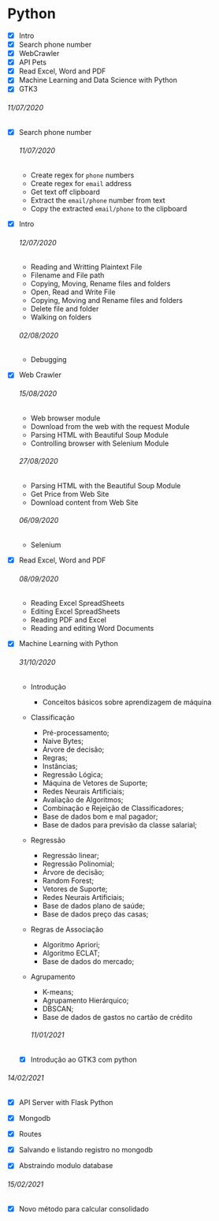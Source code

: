 # Python

- [x] Intro
- [x] Search phone number
- [x] WebCrawler
- [x] API Pets
- [x] Read Excel, Word and PDF
- [x] Machine Learning and Data Science with Python
- [x] GTK3

###### 11/07/2020

- [x] Search phone number

  ###### 11/07/2020

  - Create regex for `phone` numbers
  - Create regex for `email` address
  - Get text off clipboard
  - Extract the `email/phone` number from text
  - Copy the extracted `email/phone` to the clipboard

- [x] Intro

  ###### 12/07/2020

  - Reading and Writting Plaintext File
  - Filename and File path
  - Copying, Moving, Rename files and folders
  - Open, Read and Write File
  - Copying, Moving and Rename files and folders
  - Delete file and folder
  - Walking on folders

  ###### 02/08/2020

  - Debugging

- [x] Web Crawler

  ###### 15/08/2020

  - Web browser module
  - Download from the web with the request Module
  - Parsing HTML with Beautiful Soup Module
  - Controlling browser with Selenium Module

  ###### 27/08/2020

  - Parsing HTML with the Beautiful Soup Module
  - Get Price from Web Site
  - Download content from Web Site

  ###### 06/09/2020

  - Selenium

- [x] Read Excel, Word and PDF

  ###### 08/09/2020

  - Reading Excel SpreadSheets
  - Editing Excel SpreadSheets
  - Reading PDF and Excel
  - Reading and editing Word Documents

- [x] Machine Learning with Python

  ###### 31/10/2020

  - Introdução
    - Conceitos básicos sobre aprendizagem de máquina
  - Classificação
    - Pré-processamento;
    - Naive Bytes;
    - Árvore de decisão;
    - Regras;
    - Instâncias;
    - Regressão Lógica;
    - Máquina de Vetores de Suporte;
    - Redes Neurais Artificiais;
    - Avaliação de Algoritmos;
    - Combinação e Rejeição de Classificadores;
    - Base de dados bom e mal pagador;
    - Base de dados para previsão da classe salarial;
  - Regressão
    - Regressão linear;
    - Regressão Polinomial;
    - Árvore de decisão;
    - Random Forest;
    - Vetores de Suporte;
    - Redes Neurais Artificiais;
    - Base de dados plano de saúde;
    - Base de dados preço das casas;
  - Regras de Associação
    - Algoritmo Apriori;
    - Algoritmo ECLAT;
    - Base de dados do mercado;
  - Agrupamento

    - K-means;
    - Agrupamento Hierárquico;
    - DBSCAN;
    - Base de dados de gastos no cartão de crédito

    ###### 11/01/2021

  - [x] Introdução ao GTK3 com python

###### 14/02/2021

- [x] API Server with Flask Python
- [x] Mongodb
- [x] Routes
- [x] Salvando e listando registro no mongodb
- [x] Abstraindo modulo database


###### 15/02/2021
- [x] Novo método para calcular consolidado